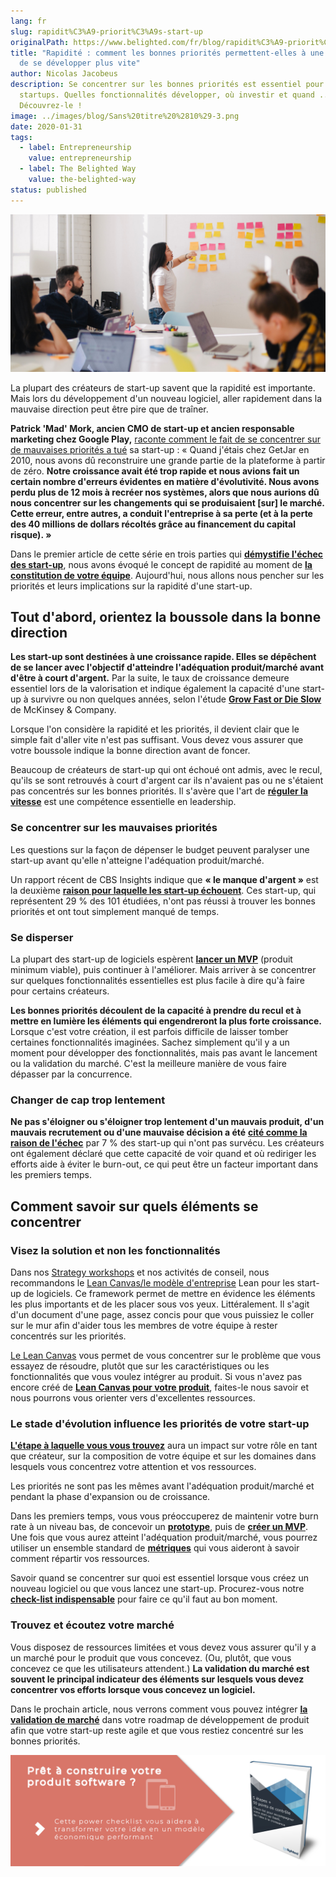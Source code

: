 ```yaml
---
lang: fr
slug: rapidit%C3%A9-priorit%C3%A9s-start-up
originalPath: https://www.belighted.com/fr/blog/rapidit%C3%A9-priorit%C3%A9s-start-up
title: "Rapidité : comment les bonnes priorités permettent-elles à une start-up
  de se développer plus vite"
author: Nicolas Jacobeus
description: Se concentrer sur les bonnes priorités est essentiel pour les
  startups. Quelles fonctionnalités développer, où investir et quand ...
  Découvrez-le !
image: ../images/blog/Sans%20titre%20%2810%29-3.png
date: 2020-01-31
tags:
  - label: Entrepreneurship
    value: entrepreneurship
  - label: The Belighted Way
    value: the-belighted-way
status: published
---
```

![priorites-start-up-developpement-rapide](/content/images/legacy/pUCNdQ2ZuwB72NsToW09W.png)

La plupart des créateurs de start-up savent que la rapidité est importante. Mais lors du développement d'un nouveau logiciel, aller rapidement dans la mauvaise direction peut être pire que de traîner. 

**Patrick 'Mad' Mork, ancien CMO de start-up et ancien responsable marketing chez Google Play,** [raconte comment le fait de se concentrer sur de mauvaises priorités a tué](https://medium.com/swlh/how-speed-kills-products-and-startups-307d513c1fe7) sa start-up : « Quand j'étais chez GetJar en 2010, nous avons dû reconstruire une grande partie de la plateforme à partir de zéro. **Notre croissance avait été trop rapide et nous avions fait un certain nombre d'erreurs évidentes en matière d'évolutivité. Nous avons perdu plus de 12 mois à recréer nos systèmes, alors que nous aurions dû nous concentrer sur les changements qui se produisaient \[sur\] le marché. Cette erreur, entre autres, a conduit l'entreprise à sa perte (et à la perte des 40 millions de dollars récoltés grâce au financement du capital risque). »**

Dans le premier article de cette série en trois parties qui **[démystifie l'échec des start-up](/fr/blog/validation-marche-start-up)**, nous avons évoqué le concept de rapidité au moment de **[la constitution de votre équipe](/fr/blog/rapidite-temps-talents-start-up)**. Aujourd'hui, nous allons nous pencher sur les priorités et leurs implications sur la rapidité d'une start-up.

**Tout d'abord, orientez la boussole dans la bonne direction**
--------------------------------------------------------------

**Les start-up sont destinées à une croissance rapide. Elles se dépêchent de se lancer avec l'objectif d'atteindre l'adéquation produit/marché avant d'être à court d'argent.** Par la suite, le taux de croissance demeure essentiel lors de la valorisation et indique également la capacité d'une start-up à survivre ou non quelques années, selon l'étude **[Grow Fast or Die Slow](https://www.mckinsey.com/industries/high-tech/our-insights/grow-fast-or-die-slow)** de McKinsey & Company.

Lorsque l'on considère la rapidité et les priorités, il devient clair que le simple fait d'aller vite n'est pas suffisant. Vous devez vous assurer que votre boussole indique la bonne direction avant de foncer.

Beaucoup de créateurs de start-up qui ont échoué ont admis, avec le recul, qu'ils se sont retrouvés à court d'argent car ils n'avaient pas ou ne s'étaient pas concentrés sur les bonnes priorités. Il s'avère que l'art de **[réguler la vitesse](https://www.forentrepreneurs.com/why-startups-fail/)** est une compétence essentielle en leadership.

### **Se concentrer sur les mauvaises priorités**

Les questions sur la façon de dépenser le budget peuvent paralyser une start-up avant qu'elle n'atteigne l'adéquation produit/marché.  

Un rapport récent de CBS Insights indique que **« le manque d'argent »** est la deuxième **[raison pour laquelle les start-up échouent](https://www.cbinsights.com/research/startup-failure-reasons-top/)**. Ces start-up, qui représentent 29 % des 101 étudiées, n'ont pas réussi à trouver les bonnes priorités et ont tout simplement manqué de temps.

### **Se disperser**

La plupart des start-up de logiciels espèrent **[lancer un MVP](/fr/blog/avantages-inconvenients-externaliser-developpement-saas)** (produit minimum viable), puis continuer à l'améliorer. Mais arriver à se concentrer sur quelques fonctionnalités essentielles est plus facile à dire qu'à faire pour certains créateurs.

**Les bonnes priorités découlent de la capacité à prendre du recul et à mettre en lumière les éléments qui engendreront la plus forte croissance.** Lorsque c'est votre création, il est parfois difficile de laisser tomber certaines fonctionnalités imaginées. Sachez simplement qu'il y a un moment pour développer des fonctionnalités, mais pas avant le lancement ou la validation du marché. C'est la meilleure manière de vous faire dépasser par la concurrence.

### **Changer de cap trop lentement**

**Ne pas s'éloigner ou s'éloigner trop lentement d'un mauvais produit, d'un mauvais recrutement ou d'une mauvaise décision a été** **[cité comme la raison de l'échec](https://www.cbinsights.com/research/startup-failure-reasons-top/)** par 7 % des start-up qui n'ont pas survécu. Les créateurs ont également déclaré que cette capacité de voir quand et où rediriger les efforts aide à éviter le burn-out, ce qui peut être un facteur important dans les premiers temps.

**Comment savoir sur quels éléments se concentrer**
---------------------------------------------------

### **Visez la solution et non les fonctionnalités**

Dans nos [Strategy workshops](/fr/strategy-workshop) et nos activités de conseil, nous recommandons le [Lean Canvas/le modèle d'entreprise](https://leanstack.com/leancanvas) Lean pour les start-up de logiciels. Ce framework permet de mettre en évidence les éléments les plus importants et de les placer sous vos yeux. Littéralement. Il s'agit d'un document d'une page, assez concis pour que vous puissiez le coller sur le mur afin d'aider tous les membres de votre équipe à rester concentrés sur les priorités.

[Le Lean Canvas](https://leanstack.com/leancanvas) vous permet de vous concentrer sur le problème que vous essayez de résoudre, plutôt que sur les caractéristiques ou les fonctionnalités que vous voulez intégrer au produit. Si vous n'avez pas encore créé de **[Lean Canvas pour votre produit](https://www.belighted.com/blog/6-reasons-a-lean-canvas-needs-to-be-part-of-your-product-development-process)**, faites-le nous savoir et nous pourrons vous orienter vers d'excellentes ressources.

### **Le stade d'évolution influence les priorités de votre start-up**

**[L'étape à laquelle vous vous trouvez](https://www.entrepreneur.com/article/271290)** aura un impact sur votre rôle en tant que créateur, sur la composition de votre équipe et sur les domaines dans lesquels vous concentrez votre attention et vos ressources.

Les priorités ne sont pas les mêmes avant l'adéquation produit/marché et pendant la phase d'expansion ou de croissance.

Dans les premiers temps, vous vous préoccuperez de maintenir votre burn rate à un niveau bas, de concevoir un **[prototype](/fr/design-sprint)**, puis de **[créer un MVP](/fr/developpement-mvp)**. Une fois que vous aurez atteint l'adéquation produit/marché, vous pourrez utiliser un ensemble standard de **[métriques](/fr/blog/metriques-saas)** qui vous aideront à savoir comment répartir vos ressources.

Savoir quand se concentrer sur quoi est essentiel lorsque vous créez un nouveau logiciel ou que vous lancez une start-up. Procurez-vous notre **[check-list indispensable](/fr/blog/check-list-développer-un-nouveau-logiciel)** pour faire ce qu'il faut au bon moment.

### **Trouvez et écoutez votre marché**

Vous disposez de ressources limitées et vous devez vous assurer qu'il y a un marché pour le produit que vous concevez. (Ou, plutôt, que vous concevez ce que les utilisateurs attendent.) **La validation du marché est souvent le principal indicateur des éléments sur lesquels vous devez concentrer vos efforts lorsque vous concevez un logiciel.**

Dans le prochain article, nous verrons comment vous pouvez intégrer **[la validation de marché](/fr/blog/validation-marche-start-up)** dans votre roadmap de développement de produit afin que votre start-up reste agile et que vous restiez concentré sur les bonnes priorités.

[![Nouveau call-to-action](/content/images/legacy/jLxarWVFZ4IWPcDnMDdPS.png)](https://cta-redirect.hubspot.com/cta/redirect/1684659/9910533f-98e7-4836-a277-f9b2eb95e8b8)